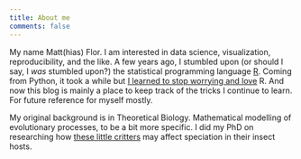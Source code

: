 ```yaml
---
title: About me
comments: false
---
```


My name Matt(hias) Flor.
I am interested in data science, visualization, reproducibility, and the like.
A few years ago, I stumbled upon (or should I say, I *was* stumbled upon?) the statistical programming language [R](https://cran.r-project.org/).
Coming from Python, it took a while but [I learned to stop worrying and love](http://www.imdb.com/title/tt0057012/) R.
And now this blog is mainly a place to keep track of the tricks I continue to learn.
For future reference for myself mostly.

My original background is in Theoretical Biology.
Mathematical modelling of evolutionary processes, to be a bit more specific.
I did my PhD on researching how [these little critters](https://en.wikipedia.org/wiki/Wolbachia) may affect speciation in their insect hosts.
